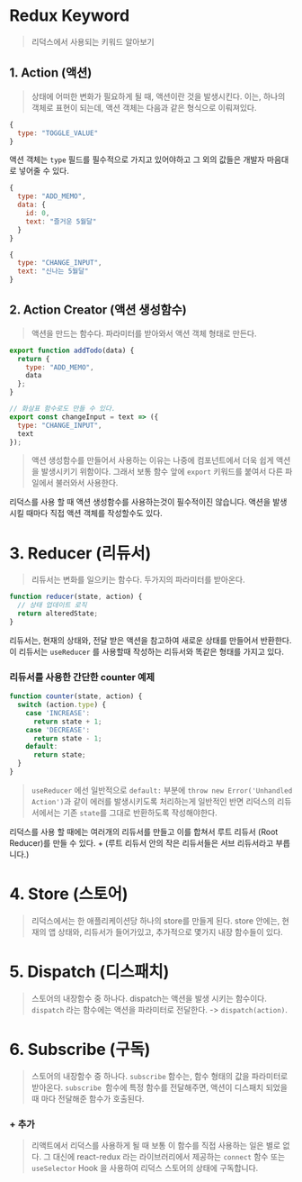 # Redux Keyword
>리덕스에서 사용되는 키워드 알아보기

## 1. Action (액션)
>상태에 어떠한 변화가 필요하게 될 때, 액션이란 것을 발생시킨다. 이는, 하나의 객체로 표현이 되는데, 액션 객체는 다음과 같은 형식으로 이뤄져있다.
```js
{
  type: "TOGGLE_VALUE"
}
```
액션 객체는 `type` 필드를 필수적으로 가지고 있어야하고 그 외의 값들은 개발자 마음대로 넣어줄 수 있다.
```js
{
  type: "ADD_MEMO",
  data: {
    id: 0,
    text: "즐거운 5월달"
  }
}
```
```js
{
  type: "CHANGE_INPUT",
  text: "신나는 5월달"
}
```

## 2. Action Creator (액션 생성함수)
> 액션을 만드는 함수다. 파라미터를 받아와서 액션 객체 형태로 만든다.
```js
export function addTodo(data) {
  return {
    type: "ADD_MEMO",
    data
  };
}

// 화살표 함수로도 만들 수 있다.
export const changeInput = text => ({ 
  type: "CHANGE_INPUT",
  text
});
```
>액션 생성함수를 만들어서 사용하는 이유는 나중에 컴포넌트에서 더욱 쉽게 액션을 발생시키기 위함이다. 그래서 보통 함수 앞에 `export` 키워드를 붙여서 다른 파일에서 불러와서 사용한다.

리덕스를 사용 할 때 액션 생성함수를 사용하는것이 필수적이진 않습니다. 액션을 발생 시킬 때마다 직접 액션 객체를 작성할수도 있다.

# 3. Reducer (리듀서)
> 리듀서는 변화를 일으키는 함수다. 두가지의 파라미터를 받아온다.
```js
function reducer(state, action) {
  // 상태 업데이트 로직
  return alteredState;
}
```
리듀서는, 현재의 상태와, 전달 받은 액션을 참고하여 새로운 상태를 만들어서 반환한다. 이 리듀서는 `useReducer` 를 사용할때 작성하는 리듀서와 똑같은 형태를 가지고 있다.

### 리듀서를 사용한 간단한 counter 예제
```js
function counter(state, action) {
  switch (action.type) {
    case 'INCREASE':
      return state + 1;
    case 'DECREASE':
      return state - 1;
    default:
      return state;
  }
}
```
> `useReducer` 에선 일반적으로 `default:` 부분에 `throw new Error('Unhandled Action')`과 같이 에러를 발생시키도록 처리하는게 일반적인 반면 리덕스의 리듀서에서는 기존 `state`를 그대로 반환하도록 작성해야한다.

리덕스를 사용 할 때에는 여러개의 리듀서를 만들고 이를 합쳐서 루트 리듀서 (Root Reducer)를 만들 수 있다. + (루트 리듀서 안의 작은 리듀서들은 서브 리듀서라고 부릅니다.)


# 4. Store (스토어)
>리덕스에서는 한 애플리케이션당 하나의 store를 만들게 된다. store 안에는, 현재의 앱 상태와, 리듀서가 들어가있고, 추가적으로 몇가지 내장 함수들이 있다.

# 5. Dispatch (디스패치)
> 스토어의 내장함수 중 하나다. dispatch는 액션을 발생 시키는 함수이다. `dispatch` 라는 함수에는 액션을 파라미터로 전달한다. -> `dispatch(action)`.

# 6. Subscribe (구독)
> 스토어의 내장함수 중 하나다. `subscribe` 함수는, 함수 형태의 값을 파라미터로 받아온다. `subscribe `함수에 특정 함수를 전달해주면, 액션이 디스패치 되었을 때 마다 전달해준 함수가 호출된다.

### + 추가
> 리액트에서 리덕스를 사용하게 될 때 보통 이 함수를 직접 사용하는 일은 별로 없다. 그 대신에 react-redux 라는 라이브러리에서 제공하는 `connect` 함수 또는 `useSelector` Hook 을 사용하여 리덕스 스토어의 상태에 구독합니다.